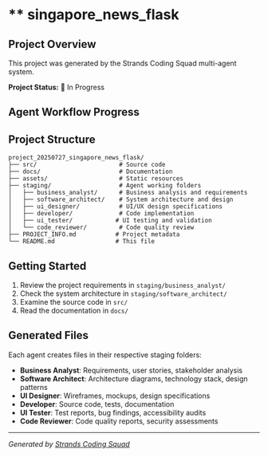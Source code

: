 # ** singapore_news_flask

## Project Overview

This project was generated by the Strands Coding Squad multi-agent system.

**Project Status:** 🚧 In Progress

## Agent Workflow Progress

<!-- AGENT_PROGRESS_START -->
<!-- AGENT_PROGRESS_END -->

## Project Structure

```
project_20250727_singapore_news_flask/
├── src/                       # Source code
├── docs/                      # Documentation
├── assets/                    # Static resources
├── staging/                   # Agent working folders
│   ├── business_analyst/      # Business analysis and requirements
│   ├── software_architect/    # System architecture and design
│   ├── ui_designer/           # UI/UX design specifications
│   ├── developer/             # Code implementation
│   ├── ui_tester/            # UI testing and validation
│   └── code_reviewer/         # Code quality review
├── PROJECT_INFO.md           # Project metadata
└── README.md                 # This file
```

## Getting Started

1. Review the project requirements in `staging/business_analyst/`
2. Check the system architecture in `staging/software_architect/`
3. Examine the source code in `src/`
4. Read the documentation in `docs/`

## Generated Files

Each agent creates files in their respective staging folders:
- **Business Analyst**: Requirements, user stories, stakeholder analysis
- **Software Architect**: Architecture diagrams, technology stack, design patterns
- **UI Designer**: Wireframes, mockups, design specifications
- **Developer**: Source code, tests, documentation
- **UI Tester**: Test reports, bug findings, accessibility audits
- **Code Reviewer**: Code quality reports, security assessments

---

*Generated by [Strands Coding Squad](https://github.com/strands-agents/sdk-python)*
